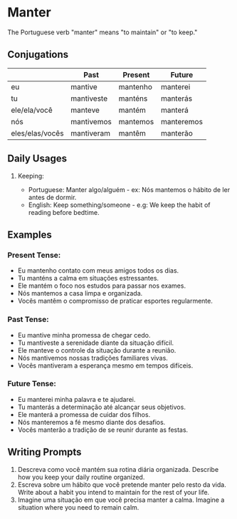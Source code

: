# Manter

The Portuguese verb "manter" means "to maintain" or "to keep."

## Conjugations

|                 | Past       | Present  | Future     |
| --------------- | ---------- | -------- | ---------- |
| eu              | mantive    | mantenho | manterei   |
| tu              | mantiveste | manténs  | manterás   |
| ele/ela/você    | manteve    | mantém   | manterá    |
| nós             | mantivemos | mantemos | manteremos |
| eles/elas/vocês | mantiveram | mantêm   | manterão   |

## Daily Usages

1. Keeping:

   - Portuguese: Manter algo/alguém - ex: Nós mantemos o hábito de ler antes de dormir.
   - English: Keep something/someone - e.g: We keep the habit of reading before bedtime.

## Examples

### Present Tense:

- Eu mantenho contato com meus amigos todos os dias.
- Tu manténs a calma em situações estressantes.
- Ele mantém o foco nos estudos para passar nos exames.
- Nós mantemos a casa limpa e organizada.
- Vocês mantêm o compromisso de praticar esportes regularmente.

### Past Tense:

- Eu mantive minha promessa de chegar cedo.
- Tu mantiveste a serenidade diante da situação difícil.
- Ele manteve o controle da situação durante a reunião.
- Nós mantivemos nossas tradições familiares vivas.
- Vocês mantiveram a esperança mesmo em tempos difíceis.

### Future Tense:

- Eu manterei minha palavra e te ajudarei.
- Tu manterás a determinação até alcançar seus objetivos.
- Ele manterá a promessa de cuidar dos filhos.
- Nós manteremos a fé mesmo diante dos desafios.
- Vocês manterão a tradição de se reunir durante as festas.

## Writing Prompts

1. Descreva como você mantém sua rotina diária organizada. Describe how you keep your daily routine organized.
2. Escreva sobre um hábito que você pretende manter pelo resto da vida. Write about a habit you intend to maintain for the rest of your life.
3. Imagine uma situação em que você precisa manter a calma. Imagine a situation where you need to remain calm.
